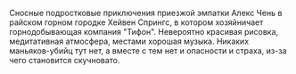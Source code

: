 Сносные подростковые приключения приезжой эмпатки Алекс Чень в райском горном городке Хейвен Спрингс,
в котором хозяйничает горнодобывающая компания "Тифон". Невероятно красивая рисовка, медитативная атмосфера, местами хорошая музыка.
Никаких маньяков-убийц тут нет, а вместе с тем нет и опасности и страха, из-за чего становится скучновато.